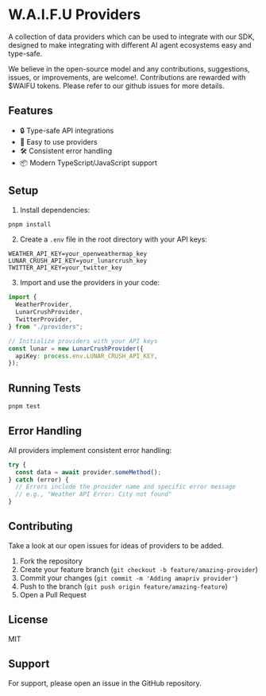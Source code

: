 # W.A.I.F.U Providers

A collection of data providers which can be used to integrate with our SDK, designed to make integrating with different AI agent ecosystems easy and type-safe.

We believe in the open-source model and any contributions, suggestions, issues, or improvements, are welcome!. Contributions are rewarded with $WAIFU tokens. Please refer to our github issues for more details.

## Features

- 🔒 Type-safe API integrations
- 🚀 Easy to use providers
- 🛠 Consistent error handling
- 📦 Modern TypeScript/JavaScript support

## Setup

1. Install dependencies:

```bash
pnpm install
```

2. Create a `.env` file in the root directory with your API keys:

```env
WEATHER_API_KEY=your_openweathermap_key
LUNAR_CRUSH_API_KEY=your_lunarcrush_key
TWITTER_API_KEY=your_twitter_key
```

3. Import and use the providers in your code:

```typescript
import {
  WeatherProvider,
  LunarCrushProvider,
  TwitterProvider,
} from "./providers";

// Initialize providers with your API keys
const lunar = new LunarCrushProvider({
  apiKey: process.env.LUNAR_CRUSH_API_KEY,
});
```

## Running Tests

```bash
pnpm test
```

## Error Handling

All providers implement consistent error handling:

```typescript
try {
  const data = await provider.someMethod();
} catch (error) {
  // Errors include the provider name and specific error message
  // e.g., "Weather API Error: City not found"
}
```

## Contributing

Take a look at our open issues for ideas of providers to be added.

1. Fork the repository
2. Create your feature branch (`git checkout -b feature/amazing-provider`)
3. Commit your changes (`git commit -m 'Adding amapriv provider'`)
4. Push to the branch (`git push origin feature/amazing-feature`)
5. Open a Pull Request

## License

MIT

## Support

For support, please open an issue in the GitHub repository.
